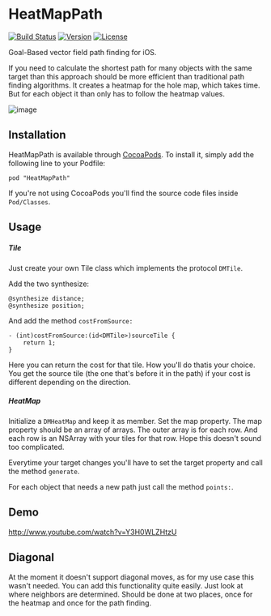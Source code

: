 HeatMapPath
===========

[![Build Status](https://travis-ci.org/D-32/HeatMapPath.svg)](https://travis-ci.org/D-32/HeatMapPath)
[![Version](https://img.shields.io/cocoapods/v/HeatMapPath.svg?style=flat)](http://cocoadocs.org/docsets/HeatMapPath)
[![License](https://img.shields.io/cocoapods/l/HeatMapPath.svg?style=flat)](http://cocoadocs.org/docsets/HeatMapPath)

Goal-Based vector field path finding for iOS.

If you need to calculate the shortest path for many objects with the same target than this approach should be more efficient than traditional path finding algorithms. It creates a heatmap for the hole map, which takes time. But for each object it than only has to follow the heatmap values.

![image](http://46.105.26.1/uploads/heatmap.png)

## Installation

HeatMapPath is available through [CocoaPods](http://cocoapods.org). To install
it, simply add the following line to your Podfile:

    pod "HeatMapPath"

If you're not using CocoaPods you'll find the source code files inside `Pod/Classes`. 

## Usage

##### Tile
Just create your own Tile class which implements the protocol `DMTile`. 

Add the two synthesize:

	@synthesize distance;
	@synthesize position;

And add the method `costFromSource:`

	- (int)costFromSource:(id<DMTile>)sourceTile {
    	return 1;
	}
Here you can return the cost for that tile. How you'll do thatis your choice. You get the source tile (the one that's before it in the path) if your cost is different depending on the direction.

##### HeatMap

Initialize a `DMHeatMap` and keep it as member. Set the map property. The map property should be an array of arrays. The outer array is for each row. And each row is an NSArray with your tiles for that row. Hope this doesn't sound too complicated.

Everytime your target changes you'll have to set the target property and call the method `generate`.

For each object that needs a new path just call the method `points:`.

## Demo
http://www.youtube.com/watch?v=Y3H0WLZHtzU

## Diagonal
At the moment it doesn't support diagonal moves, as for my use case this wasn't needed. You can add this functionality quite easily. Just look at where neighbors are determined. Should be done at two places, once for the heatmap and once for the path finding.
